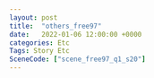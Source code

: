 ```yaml
---
layout: post
title:  "others_free97"
date:   2022-01-06 12:00:00 +0000
categories: Etc
Tags: Story Etc
SceneCode: ["scene_free97_q1_s20"]
---
```

